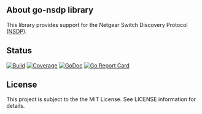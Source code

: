 ## About go-nsdp library
This library provides support for the Netgear Switch Discovery Protocol ([NSDP](https://en.wikipedia.org/wiki/Netgear_Switch_Discovery_Protocol)).

## Status
[![Build](https://github.com/hdecarne-github/go-nsdp/actions/workflows/build.yml/badge.svg)](https://github.com/hdecarne-github/go-nsdp/actions/workflows/build.yml)
[![Coverage](https://sonarcloud.io/api/project_badges/measure?project=hdecarne-github_go-nsdp&metric=coverage)](https://sonarcloud.io/summary/new_code?id=hdecarne-github_go-nsdp)
[![GoDoc](https://godoc.org/github.com/hdecarne-github/go-nsdp?status.svg)](https://godoc.org/github.com/hdecarne-github/go-nsdp)
[![Go Report Card](https://goreportcard.com/badge/github.com/hdecarne-github/go-nsdp)](https://goreportcard.com/report/github.com/hdecarne-github/go-nsdp)

## License
This project is subject to the the MIT License. See LICENSE information for details.